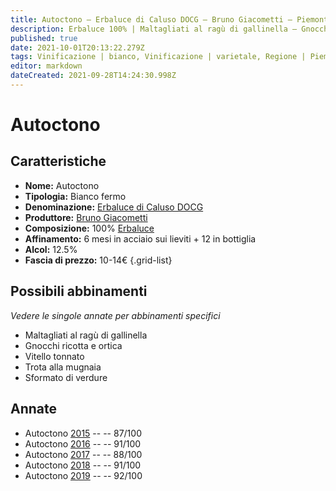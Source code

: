 ```yaml
---
title: Autoctono – Erbaluce di Caluso DOCG – Bruno Giacometti – Piemonte (IT) – 10-14€ – 3★-5★
description: Erbaluce 100% | Maltagliati al ragù di gallinella – Gnocchi ricotta e ortica – Vitello tonnato – Trota alla mugnaia – Sformato di verdure
published: true
date: 2021-10-01T20:13:22.279Z
tags: Vinificazione | bianco, Vinificazione | varietale, Regione | Piemonte (IT), Vinificazione | fermo, Valutazioni | 5 stelle, Alimento | Vitello tonnato, erbaluce, maltagliati al ragù di gallinella, gnocchi ricotta e ortica, trota alla mugnaia, Sformato di verdure, Prezzi | 10-14€
editor: markdown
dateCreated: 2021-09-28T14:24:30.998Z
---
```


 # Autoctono

## Caratteristiche
- **Nome:** Autoctono
- **Tipologia:** Bianco fermo
- **Denominazione:** [Erbaluce di Caluso DOCG](/denominazioni/Italia/Piemonte/DOCG/Erbaluce-di-Caluso)
- **Produttore:** [Bruno Giacometti](/produttori/Italia/Piemonte/Bruno-Giacometti)
- **Composizione:** 100% [Erbaluce](/vitigni/Italia/bacca-bianca/erbaluce)
- **Affinamento:** 6 mesi in acciaio sui lieviti + 12 in bottiglia
- **Alcol:** 12.5%
- **Fascia di prezzo:** 10-14€
{.grid-list}



## Possibili abbinamenti
*Vedere le singole annate per abbinamenti specifici*

- Maltagliati al ragù di gallinella
- Gnocchi ricotta e ortica
- Vitello tonnato
- Trota alla mugnaia
- Sformato di verdure


## Annate

- Autoctono [2015](vini/Italia/Piemonte/Bruno-Giacometti/Autoctono/2015) -- <span class="star-3"></span>  -- 87/100
- Autoctono [2016](vini/Italia/Piemonte/Bruno-Giacometti/Autoctono/2016) -- <span class="star-5"></span>  -- 91/100
- Autoctono [2017](vini/Italia/Piemonte/Bruno-Giacometti/Autoctono/2017) -- <span class="star-3"></span>  -- 88/100
- Autoctono [2018](vini/Italia/Piemonte/Bruno-Giacometti/Autoctono/2018) -- <span class="star-5"></span>  -- 91/100
- Autoctono [2019](vini/Italia/Piemonte/Bruno-Giacometti/Autoctono/2019) -- <span class="star-5"></span>  -- 92/100
